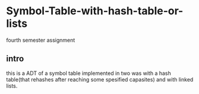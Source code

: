 # Symbol-Table-with-hash-table-or-lists
fourth semester assignment

## intro 
this is a ADT of a symbol table implemented in two was with a hash table(that rehashes after reaching some spesified capasites)
and with linked lists.
